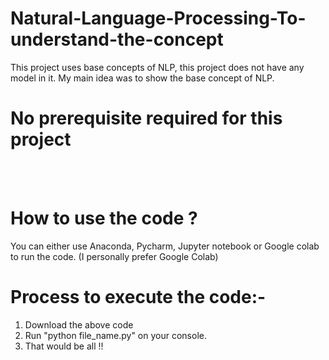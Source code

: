 # Natural-Language-Processing-To-understand-the-concept
This project uses base concepts of NLP, this project does not have any model in it. My main idea was to show the base concept of NLP.

# No prerequisite required for this project
<br>
<br>

# How to use the code ?
You can either use Anaconda, Pycharm, Jupyter notebook or Google colab to run the code. (I personally prefer Google Colab) 

# Process to execute the code:-
1. Download the above code
2. Run  "python file_name.py" on your console.
3. That would be all !!

